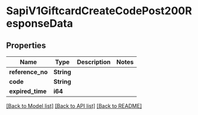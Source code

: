 # SapiV1GiftcardCreateCodePost200ResponseData

## Properties

Name | Type | Description | Notes
------------ | ------------- | ------------- | -------------
**reference_no** | **String** |  | 
**code** | **String** |  | 
**expired_time** | **i64** |  | 

[[Back to Model list]](../README.md#documentation-for-models) [[Back to API list]](../README.md#documentation-for-api-endpoints) [[Back to README]](../README.md)


